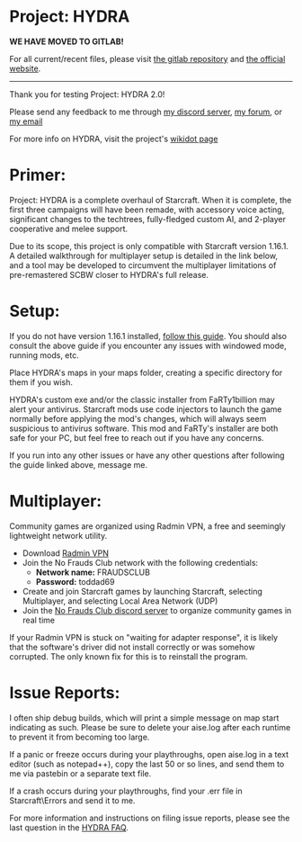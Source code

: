 # Project: HYDRA

**WE HAVE MOVED TO GITLAB!**

For all current/recent files, please visit [the gitlab repository](https://gitlab.com/the-no-frauds-club/release/HYDRA-beta) and [the official website](http://www.fraudsclub.com/hydra/).

----

Thank you for testing Project: HYDRA 2.0!

Please send any feedback to me through [my discord server](https://discordapp.com/invite/s5SKBmY), [my forum](https://thenofraudsclub.proboards.com), or [my email](mailto:Pronogo@hotmail.com)

For more info on HYDRA, visit the project's [wikidot page](http://pr0nogo.wikidot.com/sc-hydra)

# Primer:

Project: HYDRA is a complete overhaul of Starcraft. When it is complete, the first three campaigns will have been remade, with accessory voice acting, significant changes to the techtrees, fully-fledged custom AI, and 2-player cooperative and melee support.

Due to its scope, this project is only compatible with Starcraft version 1.16.1. A detailed walkthrough for multiplayer setup is detailed in the link below, and a tool may be developed to circumvent the multiplayer limitations of pre-remastered SCBW closer to HYDRA's full release.

# Setup:
If you do not have version 1.16.1 installed, [follow this guide](http://pr0nogo.wikidot.com/sc-play).
You should also consult the above guide if you encounter any issues with windowed mode, running mods, etc.

Place HYDRA's maps in your maps folder, creating a specific directory for them if you wish.

HYDRA's custom exe and/or the classic installer from FaRTy1billion may alert your antivirus. Starcraft mods use code injectors to launch the game normally before applying the mod's changes, which will always seem suspicious to antivirus software. This mod and FaRTy's installer are both safe for your PC, but feel free to reach out if you have any concerns.

If you run into any other issues or have any other questions after following the guide linked above, message me.

# Multiplayer:
Community games are organized using Radmin VPN, a free and seemingly lightweight network utility.

* Download [Radmin VPN](https://www.radmin-vpn.com/)
* Join the No Frauds Club network with the following credentials:
  * __Network name:__ FRAUDSCLUB
  * __Password:__ toddad69
* Create and join Starcraft games by launching Starcraft, selecting Multiplayer, and selecting Local Area Network (UDP)
* Join the [No Frauds Club discord server](https://discordapp.com/invite/s5SKBmY) to organize community games in real time

If your Radmin VPN is stuck on "waiting for adapter response", it is likely that the software's driver did not install correctly or was somehow corrupted. The only known fix for this is to reinstall the program.

# Issue Reports:
I often ship debug builds, which will print a simple message on map start indicating as such. Please be sure to delete your aise.log after each runtime to prevent it from becoming too large.

If a panic or freeze occurs during your playthroughs, open aise.log in a text editor (such as notepad++), copy the last 50 or so lines, and send them to me via pastebin or a separate text file.

If a crash occurs during your playthroughs, find your .err file in Starcraft\Errors and send it to me.

For more information and instructions on filing issue reports, please see the last question in the [HYDRA FAQ](http://pr0nogo.wikidot.com/sc-hydra#toc1).
